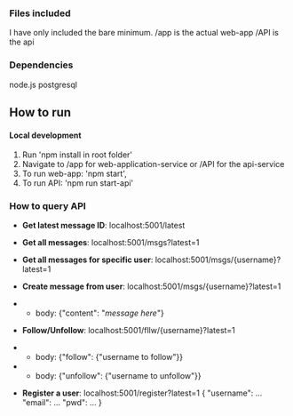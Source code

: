 ### Files included
I have only included the bare minimum. 
/app is the actual web-app
/API is the api

### Dependencies
node.js
postgresql

## How to run
#### Local development
1. Run 'npm install in root folder'
2. Navigate to /app for web-application-service or /API for the api-service
3. To run web-app: 'npm start', 
4. To run API: 'npm run start-api'



### How to query API
- **Get latest message ID**: localhost:5001/latest
- **Get all messages**: localhost:5001/msgs?latest=1
- **Get all messages for specific user**: localhost:5001/msgs/{username}?latest=1
- **Create message from user**: localhost:5001/msgs/{username}?latest=1
 - - body: {"content": "*message here*"}

- **Follow/Unfollow**: localhost:5001/fllw/{username}?latest=1

- - body: {"follow": {"username to follow"}}
- - body: {"unfollow": {"username to unfollow"}}

- **Register a user**: localhost:5001/register?latest=1
{
    "username": ...
    "email": ...
    "pwd": ...
}